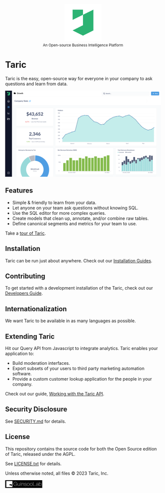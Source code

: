 <div align="center">
  <img src="https://raw.githubusercontent.com/Taricx/taric/main/docs/images/taric-white.png" width="120" alt="logo" />
  <br/>
  <small>An Open-source Business Intelligence Platform</small>
</div>


# Taric

Taric is the easy, open-source way for everyone in your company to ask questions and learn from data.

![Product Screenshot](https://raw.githubusercontent.com/Taricx/taric/main/docs/images/product-screenshot.png)

## Features

- Simple & friendly to learn from your data.
- Let anyone on your team ask questions without knowing SQL.
- Use the SQL editor for more complex queries.
- Create models that clean up, annotate, and/or combine raw tables.
- Define canonical segments and metrics for your team to use.

Take a [tour of Taric](https://ciusji.gitbook.io/taric/guides/quickstart).

## Installation

Taric can be run just about anywhere. Check out our [Installation Guides](https://ciusji.gitbook.io/taric/guides/installation).

## Contributing

To get started with a development installation of the Taric, check out our [Developers Guide](https://ciusji.gitbook.io/taric/appendix/contributing).

## Internationalization

We want Taric to be available in as many languages as possible.

## Extending Taric

Hit our Query API from Javascript to integrate analytics. Taric enables your application to:

- Build moderation interfaces.
- Export subsets of your users to third party marketing automation software.
- Provide a custom customer lookup application for the people in your company.

Check out our guide, [Working with the Taric API](https://ciusji.gitbook.io/taric/appendix/apis).

## Security Disclosure

See [SECURITY.md](SECURITY.md) for details.

## License

This repository contains the source code for both the Open Source edition of Taric, released under the AGPL.

See [LICENSE.txt](LICENSE.txt) for details.

Unless otherwise noted, all files © 2023 Taric, Inc.

<img src="https://raw.githubusercontent.com/GuinsooLab/glab/main/src/images/guinsoolab-group.svg" width="120" alt="license" />

